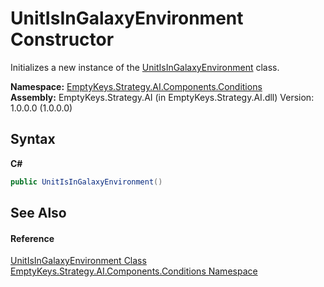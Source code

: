 # UnitIsInGalaxyEnvironment Constructor 
 

Initializes a new instance of the <a href="T_EmptyKeys_Strategy_AI_Components_Conditions_UnitIsInGalaxyEnvironment">UnitIsInGalaxyEnvironment</a> class.

**Namespace:**&nbsp;<a href="N_EmptyKeys_Strategy_AI_Components_Conditions">EmptyKeys.Strategy.AI.Components.Conditions</a><br />**Assembly:**&nbsp;EmptyKeys.Strategy.AI (in EmptyKeys.Strategy.AI.dll) Version: 1.0.0.0 (1.0.0.0)

## Syntax

**C#**<br />
``` C#
public UnitIsInGalaxyEnvironment()
```


## See Also


#### Reference
<a href="T_EmptyKeys_Strategy_AI_Components_Conditions_UnitIsInGalaxyEnvironment">UnitIsInGalaxyEnvironment Class</a><br /><a href="N_EmptyKeys_Strategy_AI_Components_Conditions">EmptyKeys.Strategy.AI.Components.Conditions Namespace</a><br />